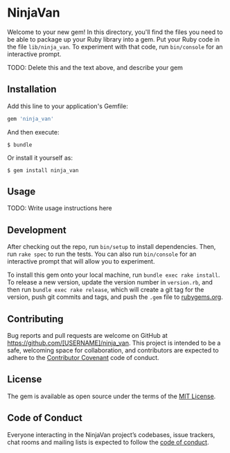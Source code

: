 # NinjaVan

Welcome to your new gem! In this directory, you'll find the files you need to be able to package up your Ruby library into a gem. Put your Ruby code in the file `lib/ninja_van`. To experiment with that code, run `bin/console` for an interactive prompt.

TODO: Delete this and the text above, and describe your gem

## Installation

Add this line to your application's Gemfile:

```ruby
gem 'ninja_van'
```

And then execute:

    $ bundle

Or install it yourself as:

    $ gem install ninja_van

## Usage

TODO: Write usage instructions here

## Development

After checking out the repo, run `bin/setup` to install dependencies. Then, run `rake spec` to run the tests. You can also run `bin/console` for an interactive prompt that will allow you to experiment.

To install this gem onto your local machine, run `bundle exec rake install`. To release a new version, update the version number in `version.rb`, and then run `bundle exec rake release`, which will create a git tag for the version, push git commits and tags, and push the `.gem` file to [rubygems.org](https://rubygems.org).

## Contributing

Bug reports and pull requests are welcome on GitHub at https://github.com/[USERNAME]/ninja_van. This project is intended to be a safe, welcoming space for collaboration, and contributors are expected to adhere to the [Contributor Covenant](http://contributor-covenant.org) code of conduct.

## License

The gem is available as open source under the terms of the [MIT License](https://opensource.org/licenses/MIT).

## Code of Conduct

Everyone interacting in the NinjaVan project’s codebases, issue trackers, chat rooms and mailing lists is expected to follow the [code of conduct](https://github.com/[USERNAME]/ninja_van/blob/master/CODE_OF_CONDUCT.md).
